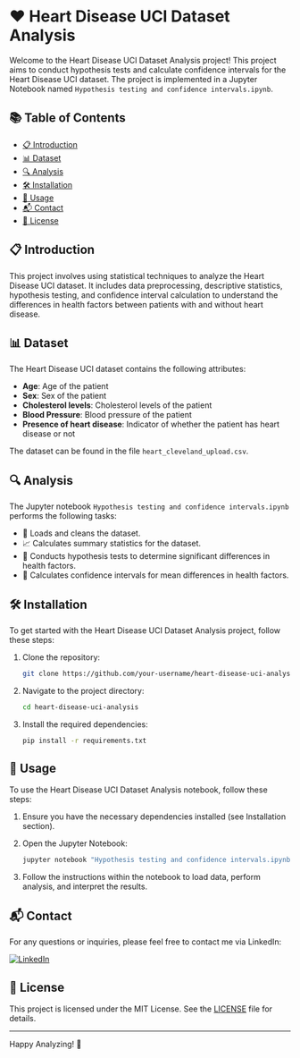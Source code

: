 # ❤️ Heart Disease UCI Dataset Analysis

Welcome to the Heart Disease UCI Dataset Analysis project! This project aims to conduct hypothesis tests and calculate confidence intervals for the Heart Disease UCI dataset. The project is implemented in a Jupyter Notebook named `Hypothesis testing and confidence intervals.ipynb`.

## 📚 Table of Contents
- [📋 Introduction](#introduction)
- [📊 Dataset](#dataset)
- [🔍 Analysis](#analysis)
- [🛠️ Installation](#installation)
- [🚀 Usage](#usage)
- [📬 Contact](#contact)
- [📜 License](#license)

## 📋 Introduction
This project involves using statistical techniques to analyze the Heart Disease UCI dataset. It includes data preprocessing, descriptive statistics, hypothesis testing, and confidence interval calculation to understand the differences in health factors between patients with and without heart disease.

## 📊 Dataset
The Heart Disease UCI dataset contains the following attributes:
- **Age**: Age of the patient
- **Sex**: Sex of the patient
- **Cholesterol levels**: Cholesterol levels of the patient
- **Blood Pressure**: Blood pressure of the patient
- **Presence of heart disease**: Indicator of whether the patient has heart disease or not

The dataset can be found in the file `heart_cleveland_upload.csv`.

## 🔍 Analysis
The Jupyter notebook `Hypothesis testing and confidence intervals.ipynb` performs the following tasks:
- 📂 Loads and cleans the dataset.
- 📈 Calculates summary statistics for the dataset.
- 🧪 Conducts hypothesis tests to determine significant differences in health factors.
- 🔢 Calculates confidence intervals for mean differences in health factors.

## 🛠️ Installation
To get started with the Heart Disease UCI Dataset Analysis project, follow these steps:

1. Clone the repository:
    ```sh
    git clone https://github.com/your-username/heart-disease-uci-analysis.git
    ```

2. Navigate to the project directory:
    ```sh
    cd heart-disease-uci-analysis
    ```

3. Install the required dependencies:
    ```sh
    pip install -r requirements.txt
    ```

## 🚀 Usage
To use the Heart Disease UCI Dataset Analysis notebook, follow these steps:

1. Ensure you have the necessary dependencies installed (see Installation section).

2. Open the Jupyter Notebook:
    ```sh
    jupyter notebook "Hypothesis testing and confidence intervals.ipynb"
    ```

3. Follow the instructions within the notebook to load data, perform analysis, and interpret the results.

## 📬 Contact
For any questions or inquiries, please feel free to contact me via LinkedIn:

[![LinkedIn](https://img.shields.io/badge/LinkedIn-0077B5?style=flat-square&logo=linkedin&logoColor=white)](https://www.linkedin.com/in/syed-muqtasid-ali-91a0a623a/)

## 📜 License
This project is licensed under the MIT License. See the [LICENSE](LICENSE) file for details.

---

Happy Analyzing! 🎉
